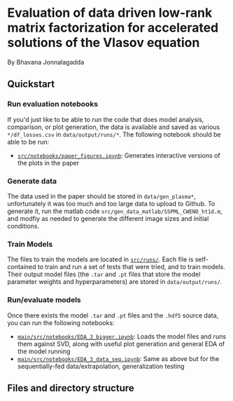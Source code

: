 # Evaluation of data driven low-rank matrix factorization for accelerated solutions of the Vlasov equation

By Bhavana Jonnalagadda

## Quickstart

### Run evaluation notebooks

If you'd just like to be able to run the code that does model analysis, comparison, or plot generation, the data is available and saved as various `*/df_losses.csv` in `data/output/runs/*`. The following notebook should be able to be run:

- [`src/notebooks/paper_figures.ipynb`](https://github.com/Chocbanana/Research-Becker-Group/blob/main/src/notebooks/paper_figures.ipynb): Generates interactive versions of the plots in the paper

### Generate data

The data used in the paper should be stored in `data/gen_plasma*`, unfortunately it was too much and too large data to upload to Github. To generate it, run the matlab code `src/gen_data_matlab/SSPML_CWENO_ht1d.m`, and modfiy as needed to generate the different image sizes and initial conditions.

### Train Models

The files to train the models are located in [`src/runs/`](https://github.com/Chocbanana/Research-Becker-Group/tree/main/src/runs). Each file is self-contained to train and run a set of tests that were tried, and to train models. Their output model files (the `.tar` and `.pt` files that store the model parameter weights and hyperparameters) are stored in `data/output/runs/`.

### Run/evaluate models

Once there exists the model `.tar` and `.pt` files and the `.hdf5` source data, you can run the following notebooks:

- [`main/src/notebooks/EDA_3_bigger.ipynb`](https://github.com/Chocbanana/Research-Becker-Group/blob/main/src/notebooks/EDA_3_bigger.ipynb): Loads the model files and runs them against SVD, along with useful plot generation and general EDA of the model running
- [`main/src/notebooks/EDA_3_data_seq.ipynb`](https://github.com/Chocbanana/Research-Becker-Group/blob/main/src/notebooks/EDA_3_data_seq.ipynb): Same as above but for the sequentially-fed data/extrapolation, generalization testing

## Files and directory structure
